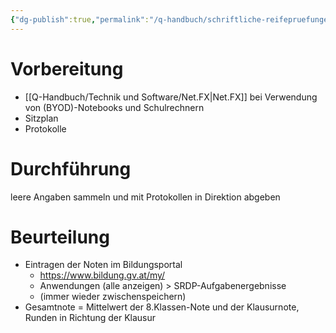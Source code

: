 ```yaml
---
{"dg-publish":true,"permalink":"/q-handbuch/schriftliche-reifepruefungen/"}
---
```


# Vorbereitung
- [[Q-Handbuch/Technik und Software/Net.FX\|Net.FX]] bei Verwendung von (BYOD)-Notebooks und Schulrechnern
- Sitzplan
- Protokolle

# Durchführung
leere Angaben sammeln und mit Protokollen in Direktion abgeben

# Beurteilung
* Eintragen der Noten im Bildungsportal 
	* https://www.bildung.gv.at/my/
	* Anwendungen (alle anzeigen) > SRDP-Aufgabenergebnisse
	* (immer wieder zwischenspeichern)
* Gesamtnote = Mittelwert der 8.Klassen-Note und der Klausurnote, Runden in Richtung der Klausur